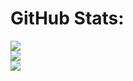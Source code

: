 # GitHub Stats:
![](https://github-readme-stats.vercel.app/api?username=AnkurMal&theme=radical&hide_border=false&include_all_commits=false&count_private=false)<br/>
![](https://github-readme-streak-stats.herokuapp.com/?user=AnkurMal&theme=radical&hide_border=false)<br/>
![](https://github-readme-stats.vercel.app/api/top-langs/?username=AnkurMal&theme=radical&hide_border=false&include_all_commits=false&count_private=false&layout=compact)
